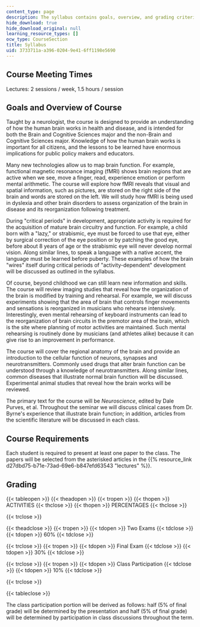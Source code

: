 ```yaml
---
content_type: page
description: The syllabus contains goals, overview, and grading criteria for the course.
hide_download: true
hide_download_original: null
learning_resource_types: []
ocw_type: CourseSection
title: Syllabus
uid: 3733711a-a396-0204-9e41-6ff1198e5690
---
```


Course Meeting Times
--------------------

Lectures: 2 sessions / week, 1.5 hours / session

Goals and Overview of Course
----------------------------

Taught by a neurologist, the course is designed to provide an understanding of how the human brain works in health and disease, and is intended for both the Brain and Cognitive Sciences major and the non-Brain and Cognitive Sciences major. Knowledge of how the human brain works is important for all citizens, and the lessons to be learned have enormous implications for public policy makers and educators.

Many new technologies allow us to map brain function. For example, functional magnetic resonance imaging (fMRI) shows brain regions that are active when we see, move a finger, read, experience emotion or perform mental arithmetic. The course will explore how fMRI reveals that visual and spatial information, such as pictures, are stored on the right side of the brain and words are stored on the left. We will study how fMRI is being used in dyslexia and other brain disorders to assess organization of the brain in disease and its reorganization following treatment.

During "critical periods" in development, appropriate activity is required for the acquisition of mature brain circuitry and function. For example, a child born with a "lazy," or strabismic, eye must be forced to use that eye, either by surgical correction of the eye position or by patching the good eye, before about 8 years of age or the strabismic eye will never develop normal vision. Along similar lines, to speak a language with a native accent, the language must be learned before puberty. These examples of how the brain "wires" itself during critical periods of "activity-dependent" development will be discussed as outlined in the syllabus.

Of course, beyond childhood we can still learn new information and skills. The course will review imaging studies that reveal how the organization of the brain is modified by training and rehearsal. For example, we will discuss experiments showing that the area of brain that controls finger movements and sensations is reorganized in musicians who rehearse intensively. Interestingly, even mental rehearsing of keyboard instruments can lead to the reorganization of brain circuits in the premotor area of the brain, which is the site where planning of motor activities are maintained. Such mental rehearsing is routinely done by musicians (and athletes alike) because it can give rise to an improvement in performance.

The course will cover the regional anatomy of the brain and provide an introduction to the cellular function of neurons, synapses and neurotransmitters. Commonly used drugs that alter brain function can be understood through a knowledge of neurotransmitters. Along similar lines, common diseases that illustrate normal brain function will be discussed. Experimental animal studies that reveal how the brain works will be reviewed.

The primary text for the course will be _Neuroscience_, edited by Dale Purves, et al. Throughout the seminar we will discuss clinical cases from Dr. Byrne's experience that illustrate brain function; in addition, articles from the scientific literature will be discussed in each class.

Course Requirements
-------------------

Each student is required to present at least one paper to the class. The papers will be selected from the asterisked articles in the {{% resource_link d27dbd75-b71e-73ad-69e6-b847efd63543 "lectures" %}}.

Grading
-------

{{< tableopen >}}
{{< theadopen >}}
{{< tropen >}}
{{< thopen >}}
ACTIVITIES
{{< thclose >}}
{{< thopen >}}
PERCENTAGES
{{< thclose >}}

{{< trclose >}}

{{< theadclose >}}
{{< tropen >}}
{{< tdopen >}}
Two Exams
{{< tdclose >}}
{{< tdopen >}}
60%
{{< tdclose >}}

{{< trclose >}}
{{< tropen >}}
{{< tdopen >}}
Final Exam
{{< tdclose >}}
{{< tdopen >}}
30%
{{< tdclose >}}

{{< trclose >}}
{{< tropen >}}
{{< tdopen >}}
Class Participation
{{< tdclose >}}
{{< tdopen >}}
10%
{{< tdclose >}}

{{< trclose >}}

{{< tableclose >}}

  

The class participation portion will be derived as follows: half (5% of final grade) will be determined by the presentation and half (5% of final grade) will be determined by participation in class discussions throughout the term.